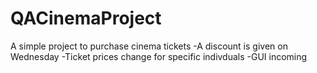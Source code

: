 # QACinemaProject
A simple project to purchase cinema tickets 
-A discount is given on Wednesday
-Ticket prices change for specific indivduals
-GUI incoming
